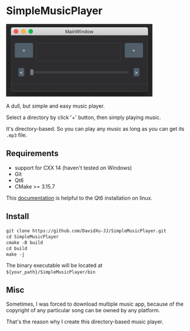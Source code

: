 # SimpleMusicPlayer

![](./images/interface.png)

A dull, but simple and easy music player.

Select a directory by click '+' button, then simply playing music.

It's directory-based. So you can play any music as long as you can get its `.mp3` file.

## Requirements

- support for CXX 14 (haven't tested on Windows)
- Git
- Qt6
- CMake >= 3.15.7

This [documentation](https://doc.qt.io/qt-6/linux.html) is helpful to the Qt6 installation on linux.

## Install

```
git clone https://github.com/DavidXu-JJ/SimpleMusicPlayer.git
cd SimpleMusicPlayer
cmake -B build
cd build
make -j
```

The binary executable will be located at `${your_path}/SimpleMusicPlayer/bin`

## Misc

Sometimes, I was forced to download multiple music app, because of the copyright of any particular song can be owned by any platform.

That's the reason why I create this directory-based music player.

